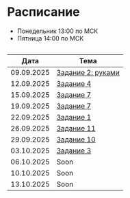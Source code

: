 # Расписание

- Понедельник 13:00 по МСК
- Пятница 14:00 по МСК

## 
|    Дата     |                  Тема                   |
|-------------|-----------------------------------------|
| 09.09.2025  | [Задание 2: руками](09.09/Theory.md)    |
| 12.09.2025  | [Задание 4](12.09/Theory.md)            |
| 15.09.2025  | [Задание 7](15-19.09/Theory.md)         |
| 19.09.2025  | [Задание 7](15-19.09/Theory.md)         |
| 22.09.2025  | [Задание 1](22.09/Lesson.md)            |
| 26.09.2025  | [Задание 11](26.09/Lesson.md)           |
| 29.09.2025  | [Задание 10](29.09/Lesson.md)           |
| 03.10.2025  | [Задание 3](03.10/Lesson.md)            |
| 06.10.2025  | Soon                                    |
| 10.10.2025  | Soon                                    |
| 13.10.2025  | Soon                                    |
